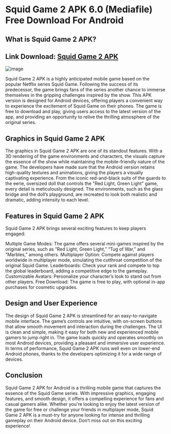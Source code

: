 # Squid Game 2 APK 6.0 (Mediafile) Free Download For Android
## What is Squid Game 2 APK?

## Link Download: [Squid Game 2 APK](https://apkmodjoy.net/squid-game-season-2/)
![image](https://github.com/user-attachments/assets/5509a52c-630c-45f2-9739-16ccec9a7e0b)

Squid Game 2 APK is a highly anticipated mobile game based on the popular Netflix series Squid Game. Following the success of its predecessor, the game brings fans of the series another chance to immerse themselves in the gripping challenges inspired by the show. This APK version is designed for Android devices, offering players a convenient way to experience the excitement of Squid Game on their phones. The game is free to download and play, giving users access to the latest version of the app, and providing an opportunity to relive the thrilling atmosphere of the original series.

## Graphics in Squid Game 2 APK

The graphics in Squid Game 2 APK are one of its standout features. With a 3D rendering of the game environments and characters, the visuals capture the essence of the show while maintaining the mobile-friendly nature of the game. The developers have made sure that the Android version retains high-quality textures and animations, giving the players a visually captivating experience. From the iconic red-and-black suits of the guards to the eerie, oversized doll that controls the "Red Light, Green Light" game, every detail is meticulously designed. The environments, such as the glass bridge and the doll’s playground, are recreated to look both realistic and dramatic, adding intensity to each level.

## Features in Squid Game 2 APK

Squid Game 2 APK brings several exciting features to keep players engaged:

Multiple Game Modes: The game offers several mini-games inspired by the original series, such as “Red Light, Green Light,” “Tug of War,” and “Marbles,” among others.
Multiplayer Option: Compete against players worldwide in multiplayer mode, simulating the cutthroat competition of the original Squid Game.
Leaderboards: Check your rank and compete to top the global leaderboard, adding a competitive edge to the gameplay.
Customizable Avatars: Personalize your character’s look to stand out from other players.
Free Download: The game is free to play, with optional in-app purchases for cosmetic upgrades.
## Design and User Experience

The design of Squid Game 2 APK is streamlined for an easy-to-navigate mobile interface. The game’s controls are intuitive, with on-screen buttons that allow smooth movement and interaction during the challenges. The UI is clean and simple, making it easy for both new and experienced mobile gamers to jump right in. The game loads quickly and operates smoothly on most Android devices, providing a pleasant and immersive user experience. In terms of performance, Squid Game 2 APK runs well even on lower-end Android phones, thanks to the developers optimizing it for a wide range of devices.

## Conclusion

Squid Game 2 APK for Android is a thrilling mobile game that captures the essence of the Squid Game series. With impressive graphics, engaging features, and smooth design, it offers a compelling experience for fans and casual gamers alike. Whether you're looking to enjoy the latest version of the game for free or challenge your friends in multiplayer mode, Squid Game 2 APK is a must-try for anyone looking for intense and thrilling gameplay on their Android device. Don’t miss out on this exciting experience!
